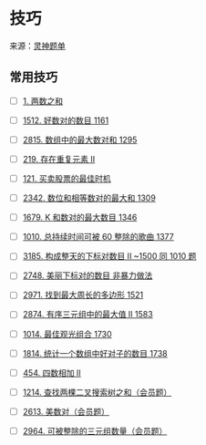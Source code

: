 # 技巧
来源：[灵神题单](https://leetcode.cn/circle/discuss/mOr1u6/)

## 常用技巧
- [ ] [1. 两数之和](https://leetcode.cn/problems/two-sum/)
- [ ] [1512. 好数对的数目 1161](https://leetcode.cn/problems/number-of-good-pairs/)
- [ ] [2815. 数组中的最大数对和 1295](https://leetcode.cn/problems/max-pair-sum-in-an-array/)
- [ ] [219. 存在重复元素 II](https://leetcode.cn/problems/contains-duplicate-ii/)
- [ ] [121. 买卖股票的最佳时机](https://leetcode.cn/problems/best-time-to-buy-and-sell-stock/)
- [ ] [2342. 数位和相等数对的最大和 1309](https://leetcode.cn/problems/max-sum-of-a-pair-with-equal-sum-of-digits/)
- [ ] [1679. K 和数对的最大数目 1346](https://leetcode.cn/problems/max-number-of-k-sum-pairs/)
- [ ] [1010. 总持续时间可被 60 整除的歌曲 1377](https://leetcode.cn/problems/pairs-of-songs-with-total-durations-divisible-by-60/)
- [ ] [3185. 构成整天的下标对数目 II ~1500 同 1010 题](https://leetcode.cn/problems/count-pairs-that-form-a-complete-day-ii/)
- [ ] [2748. 美丽下标对的数目 非暴力做法](https://leetcode.cn/problems/number-of-beautiful-pairs/)
- [ ] [2971. 找到最大周长的多边形 1521](https://leetcode.cn/problems/find-polygon-with-the-largest-perimeter/)
- [ ] [2874. 有序三元组中的最大值 II 1583](https://leetcode.cn/problems/maximum-value-of-an-ordered-triplet-ii/)
- [ ] [1014. 最佳观光组合 1730](https://leetcode.cn/problems/best-sightseeing-pair/)
- [ ] [1814. 统计一个数组中好对子的数目 1738](https://leetcode.cn/problems/count-nice-pairs-in-an-array/)
- [ ] [454. 四数相加 II](https://leetcode.cn/problems/4sum-ii/)
- [ ] [1214. 查找两棵二叉搜索树之和（会员题）](https://leetcode.cn/problems/two-sum-bsts/)
- [ ] [2613. 美数对（会员题）](https://leetcode.cn/problems/beautiful-pairs/)
- [ ] [2964. 可被整除的三元组数量（会员题）](https://leetcode.cn/problems/number-of-divisible-triplet-sums/)

